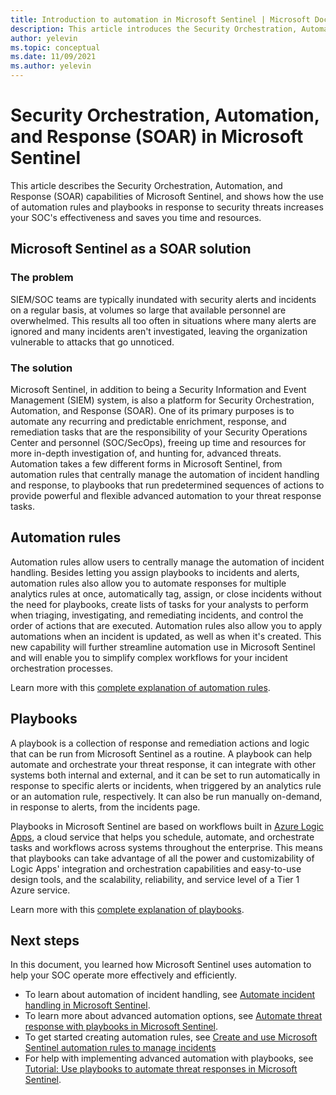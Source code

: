 ```yaml
---
title: Introduction to automation in Microsoft Sentinel | Microsoft Docs
description: This article introduces the Security Orchestration, Automation, and Response (SOAR) capabilities of Microsoft Sentinel and describes its SOAR components - automation rules and playbooks.
author: yelevin
ms.topic: conceptual
ms.date: 11/09/2021
ms.author: yelevin
---
```


# Security Orchestration, Automation, and Response (SOAR) in Microsoft Sentinel

This article describes the Security Orchestration, Automation, and Response (SOAR) capabilities of Microsoft Sentinel, and shows how the use of automation rules and playbooks in response to security threats increases your SOC's effectiveness and saves you time and resources.

## Microsoft Sentinel as a SOAR solution

### The problem

SIEM/SOC teams are typically inundated with security alerts and incidents on a regular basis, at volumes so large that available personnel are overwhelmed. This results all too often in situations where many alerts are ignored and many incidents aren't investigated, leaving the organization vulnerable to attacks that go unnoticed.

### The solution

Microsoft Sentinel, in addition to being a Security Information and Event Management (SIEM) system, is also a platform for Security Orchestration, Automation, and Response (SOAR). One of its primary purposes is to automate any recurring and predictable enrichment, response, and remediation tasks that are the responsibility of your Security Operations Center and personnel (SOC/SecOps), freeing up time and resources for more in-depth investigation of, and hunting for, advanced threats. Automation takes a few different forms in Microsoft Sentinel, from automation rules that centrally manage the automation of incident handling and response, to playbooks that run predetermined sequences of actions to provide powerful and flexible advanced automation to your threat response tasks.

## Automation rules

Automation rules allow users to centrally manage the automation of incident handling. Besides letting you assign playbooks to incidents and alerts, automation rules also allow you to automate responses for multiple analytics rules at once, automatically tag, assign, or close incidents without the need for playbooks, create lists of tasks for your analysts to perform when triaging, investigating, and remediating incidents, and control the order of actions that are executed. Automation rules also allow you to apply automations when an incident is updated, as well as when it's created. This new capability will further streamline automation use in Microsoft Sentinel and will enable you to simplify complex workflows for your incident orchestration processes.

Learn more with this [complete explanation of automation rules](automate-incident-handling-with-automation-rules.md).

## Playbooks

A playbook is a collection of response and remediation actions and logic that can be run from Microsoft Sentinel as a routine. A playbook can help automate and orchestrate your threat response, it can integrate with other systems both internal and external, and it can be set to run automatically in response to specific alerts or incidents, when triggered by an analytics rule or an automation rule, respectively. It can also be run manually on-demand, in response to alerts, from the incidents page.

Playbooks in Microsoft Sentinel are based on workflows built in [Azure Logic Apps](../logic-apps/logic-apps-overview.md), a cloud service that helps you schedule, automate, and orchestrate tasks and workflows across systems throughout the enterprise. This means that playbooks can take advantage of all the power and customizability of Logic Apps' integration and orchestration capabilities and easy-to-use design tools, and the scalability, reliability, and service level of a Tier 1 Azure service.

Learn more with this [complete explanation of playbooks](automate-responses-with-playbooks.md).

## Next steps

In this document, you learned how Microsoft Sentinel uses automation to help your SOC operate more effectively and efficiently.

- To learn about automation of incident handling, see [Automate incident handling in Microsoft Sentinel](automate-incident-handling-with-automation-rules.md).
- To learn more about advanced automation options, see [Automate threat response with playbooks in Microsoft Sentinel](automate-responses-with-playbooks.md).
- To get started creating automation rules, see [Create and use Microsoft Sentinel automation rules to manage incidents](create-manage-use-automation-rules.md)
- For help with implementing advanced automation with playbooks, see [Tutorial: Use playbooks to automate threat responses in Microsoft Sentinel](tutorial-respond-threats-playbook.md).
